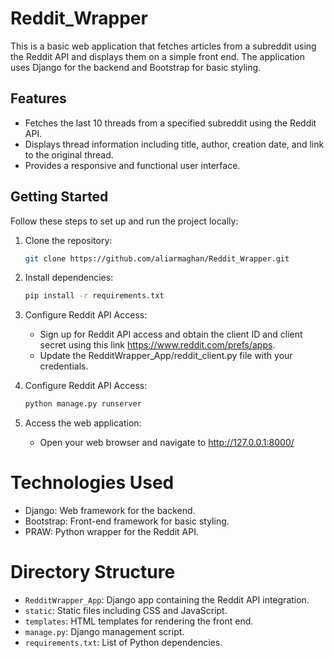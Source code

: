 # Reddit_Wrapper

This is a basic web application that fetches articles from a subreddit using the Reddit API and displays them on a simple front end. The application uses Django for the backend and Bootstrap for basic styling.

## Features

- Fetches the last 10 threads from a specified subreddit using the Reddit API.
- Displays thread information including title, author, creation date, and link to the original thread.
- Provides a responsive and functional user interface.

## Getting Started

Follow these steps to set up and run the project locally:

1. Clone the repository:

   ```bash
   git clone https://github.com/aliarmaghan/Reddit_Wrapper.git

2. Install dependencies:

     ```bash
     pip install -r requirements.txt

3. Configure Reddit API Access:
   
   - Sign up for Reddit API access and obtain the client ID and client secret using this link https://www.reddit.com/prefs/apps.
   - Update the RedditWrapper_App/reddit_client.py file with your credentials.

4. Configure Reddit API Access:

     ```bash
     python manage.py runserver

5. Access the web application:

    - Open your web browser and navigate to http://127.0.0.1:8000/

# Technologies Used

  - Django: Web framework for the backend.
  - Bootstrap: Front-end framework for basic styling.
  - PRAW: Python wrapper for the Reddit API.

# Directory Structure

  - `RedditWrapper_App`: Django app containing the Reddit API integration.
  - `static`: Static files including CSS and JavaScript.
  - `templates`: HTML templates for rendering the front end.
  - `manage.py`: Django management script.
  - `requirements.txt`: List of Python dependencies.
